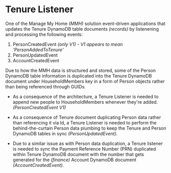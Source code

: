 # Tenure Listener

One of the Manage My Home _(MMH)_ solution event-driven applications that updates the Tenure DynamoDB
table documents _(records)_ by listenening and processing the following events:

1. PersonCreatedEvent _(only V1) - V1 appears to mean 'PersonAddedToTenure'_
2. PersonUpdatedEvent
3. AccountCreatedEvent

Due to how the MMH data is structured and stored, some of the Person DynamoDB table information is duplicated
into the Tenure DynamoDB document under HouseholdMembers key in a form of Person objects rather than being
referenced through GUIDs.

* As a consequence of the architecture, a Tenure Listener is needed to append new people to HouseholdMembers
whenever they're added. _(PersonCreatedEvent V1)_

* As a consequence of Tenure document duplicating Person data rather than referencing it via Id, a Tenure Listener
is needed to perform the behind-the-curtain Person data plumbing to keep the Tenure and Person DynamoDB tables in
sync _(PersonUpdatedEvent)_.

* Due to a similar issue as with Person data duplication, a Tenure listener is needed to sync the Payment Reference
Number (PRN) duplicated within Tenure DynamoDB document with the number that gets generated for the _(finance)_
Account DynamoDB document _(AccountCreatedEvent)_.
